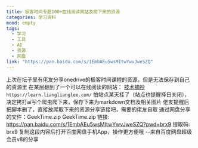 ```yaml
---
title: 极客时间专题100+在线阅读网站及爬下来的资源
categories: 学习资料
mood: empty
tags:
  - 学习
  - 工具
  - AI
  - 资源
  - 网盘
link: "https://pan.baidu.com/s/1EmbAEu5wsMItwYwvJweSZQ"
---
```


上次在坛子里有佬友分享onedrive的极客时间课程的资源，但是无法保存到自己的资源里 在某层翻到了一个可以在线阅读的网站： [技术摘抄](https://learn.lianglianglee.com/) `https://learn.lianglianglee.com/` 怕站点某天挂了（站点也提醒择日关闭），决定拷打ai写个爬虫爬下来，保存下来为markdown文档及相关图片 佬友提醒后把脚本删了，直接放爬取下来的资源分享链接吧，需要的佬友自取 通过网盘分享的文件：GeekTime.zip GeekTime.zip
链接: https://pan.baidu.com/s/1EmbAEu5wsMItwYwvJweSZQ?pwd=brx9 提取码: brx9 复制这段内容后打开百度网盘手机App，操作更方便哦 
--来自百度网盘超级会员v8的分享
